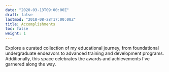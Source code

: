 ```yaml
---
date: "2020-03-13T09:00:00Z"
draft: false
lastmod: "2018-08-28T17:00:00Z"
title: Accomplishments
toc: false
weight: 1
---
```


Explore a curated collection of my educational journey, from foundational undergraduate endeavors to advanced training and development programs. Additionally, this space celebrates the awards and achievements I've garnered along the way.